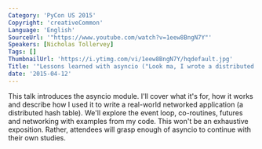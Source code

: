 ```yaml
---
Category: 'PyCon US 2015'
Copyright: 'creativeCommon'
Language: 'English'
SourceUrl: '"https://www.youtube.com/watch?v=1eew8BngN7Y"'
Speakers: [Nicholas Tollervey]
Tags: []
ThumbnailUrl: 'https://i.ytimg.com/vi/1eew8BngN7Y/hqdefault.jpg'
Title: '"Lessons learned with asyncio ("Look ma, I wrote a distributed hash table!")"'
date: '2015-04-12'
---
```

This talk introduces the asyncio module. I'll cover what it's for, how it works and describe how I used it to write a real-world networked application (a distributed hash table).
We'll explore the event loop, co-routines, futures and networking with examples from my code.
This won't be an exhaustive exposition. Rather, attendees will grasp enough of asyncio to continue with their own studies.

